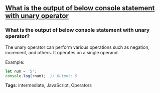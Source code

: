 ## [What is the output of below console statement with unary operator](#what-is-the-output-of-below-console-statement-with-unary-operator)

### What is the output of below console statement with unary operator?

The unary operator can perform various operations such as negation, increment, and others. It operates on a single operand.

Example:

```javascript
let num = '5';
console.log(+num);  // Output: 5
```

**Tags**: intermediate, JavaScript, Operators



